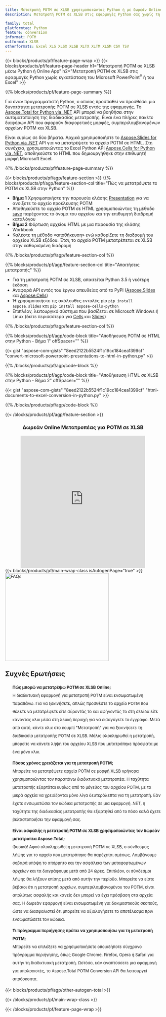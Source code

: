```yaml
---
title: Μετατροπή POTM σε XLSB χρησιμοποιώντας Python ή με δωρεάν Online Converter
description: Μετατροπή POTM σε XLSB στις εφαρμογές Python σας χωρίς τη χρήση του Microsoft Office ή διαδικτυακά. Δοκιμάστε γρήγορα τον δωρεάν διαδικτυακό μετατροπέα POTM σε XLSB πριν ενσωματώσετε τον κώδικα. 

family: total
platformtag: Python
feature: conversion
informat: POTM
outformat: XLSB
otherformats: Excel XLS XLSX XLSB XLTX XLTM XLSM CSV TSV
---
```

{{< blocks/products/pf/feature-page-wrap >}}
{{< blocks/products/pf/feature-page-header h1="Μετατροπή POTM σε XLSB μέσω Python ή Online App" h2="Μετατροπή POTM σε XLSB στις εφαρμογές Python χωρίς εγκατάσταση του Microsoft PowerPoint<sup>&reg;</sup> ή του Excel" >}}

{{% blocks/products/pf/feature-page-summary %}}

Για έναν προγραμματιστή Python, ο οποίος προσπαθεί να προσθέσει μια δυνατότητα μετατροπής POTM σε XLSB εντός της εφαρμογής. Το [Aspose.Total for Python via .NET](https://products.aspose.com/total/python-net/) API μπορεί να βοηθήσει στην αυτοματοποίηση της διαδικασίας μετατροπής. Είναι ένα πλήρες πακέτο διαφόρων API που αφορούν διαφορετικές μορφές, συμπεριλαμβανομένων αρχείων POTM και XLSB.

Είναι κυρίως σε δύο βήματα. Αρχικά χρησιμοποιήστε το [Aspose.Slides for Python via .NET](https://products.aspose.com/slides/python-net/) API για να μετατρέψετε το αρχείο POTM σε HTML. Στη συνέχεια, χρησιμοποιώντας το Excel Python API [Aspose.Cells for Python via .NET](https://products.aspose.com/cells/python-net/), αποθηκεύστε το HTML που δημιουργήθηκε στην επιθυμητή μορφή Microsoft Excel. 

{{% /blocks/products/pf/feature-page-summary %}}

{{< blocks/products/pf/agp/feature-section >}}
{{% blocks/products/pf/agp/feature-section-col title="Πώς να μετατρέψετε το POTM σε XLSB στην Python" %}}
- **Βήμα 1** Χρησιμοποιήστε την παρουσία κλάσης [Presentation](https://reference.aspose.com/slides/python-net/aspose.slides/presentation/) για να ανοίξετε το αρχείο προέλευσης POTM 
- Αποθηκεύστε το αρχείο POTM σε HTML χρησιμοποιώντας τη μέθοδο [save](https://reference.aspose.com/slides/python-net/aspose.slides/presentation/) παρέχοντας το όνομα του αρχείου και την επιθυμητή διαδρομή καταλόγου
-  **Βήμα 2** Φόρτωση αρχείου HTML με μια παρουσία της κλάσης Workbook
-  Καλέστε τη μέθοδο «αποθήκευση» ενώ καθορίζετε τη διαδρομή του αρχείου XLSB εξόδου. Έτσι, το αρχείο POTM μετατρέπεται σε XLSB στην καθορισμένη διαδρομή

{{% /blocks/products/pf/agp/feature-section-col %}}

{{% blocks/products/pf/agp/feature-section-col title="Απαιτήσεις μετατροπής" %}}

- Για τη μετατροπή POTM σε XLSB, απαιτείται Python 3.5 ή νεότερη έκδοση
- Αναφορά API εντός του έργου απευθείας από το PyPI ([Aspose.Slides](https://pypi.org/project/Aspose.Slides/) και [Aspose.Cells](https://pypi.org/project/aspose-cells-python/))
-  Ή χρησιμοποιήστε τις ακόλουθες εντολές pip ```pip install aspose.slides``` και ```pip install aspose-cells-python```
-  Επιπλέον, λειτουργικό σύστημα που βασίζεται σε Microsoft Windows ή Linux (δείτε περισσότερα για [Cells](https://docs.aspose.com/cells/python-net/getting-started/#installation) και [Slides](https://docs.aspose.com/slides/python-net/system-requirements/))
 

{{% /blocks/products/pf/agp/feature-section-col %}}

{{% blocks/products/pf/agp/code-block title="Αποθήκευση POTM σε HTML στην Python - Βήμα 1" offSpacer="" %}}

{{< gist "aspose-com-gists" "8eed2122b5524f1c19cc184cea1399cf" "convert-microsoft-powerpoint-presentations-to-html-in-python.py" >}}

{{% /blocks/products/pf/agp/code-block %}}

{{% blocks/products/pf/agp/code-block title="Αποθήκευση HTML σε XLSB στην Python - Βήμα 2" offSpacer="" %}}

{{< gist "aspose-com-gists" "8eed2122b5524f1c19cc184cea1399cf" "html-documents-to-excel-conversion-in-python.py" >}}

{{% /blocks/products/pf/agp/code-block %}}

{{< /blocks/products/pf/agp/feature-section >}}

<div class="container-fluid agp-content bg-white aboutfile box-1 vh100 section nopbtm">
<div class=container>
<div class=row>
<div class="demobox tc col-md-12 padding-0" align="center">

<h3>Δωρεάν Online Μετατροπέας για POTM σε XLSB</h3>

<iframe title="Εργαλείο μετατροπής xlsb σε potm" style="border: none; height: 426px;" scrolling="no" src="https://widgets.aspose.cloud/total-conversion/?to=xlsb&from=potm" id="child-iframe" width="80%"></iframe>

</div></div>
</div></div>
{{< blocks/products/pf/main-wrap-class isAutogenPage="true" >}}
<style>.howtolist li{margin-right: 0!important;line-height: 26px;position: relative;margin-bottom: 10px;font-size: 13px;list-style-type: none;}</style>
<div class="col-md-12 tl bg-gray-dark howtolist section">
  <a class="anchor" name="faqpage"></a>
  <div class="container tl dflex" itemscope="" itemtype="https://schema.org/FAQPage">
      <div class="col-md-4 howtosectiongfx">
          <img class="social-panel-hide-on-mobile" src="https://www.groupdocs.cloud/templates/brand/images/groupdocs/conversion/groupdocs_conversion-brand.png" alt="FAQs" width="335" height="283">
      </div>
      <div class="howtosection col-md-8">
          <div>
              <h2>Συχνές Ερωτήσεις</h2>
              <ul>
                  <li itemscope="" itemprop="mainEntity" itemtype="https://schema.org/Question">
                      <div>
                          <span itemprop="name"><b>Πώς μπορώ να μετατρέψω POTM σε XLSB Online;</b></span>
                      </div>
                      <div itemscope="" itemprop="acceptedAnswer" itemtype="https://schema.org/Answer">
                          <span itemprop="text">Η διαδικτυακή εφαρμογή για μετατροπή POTM είναι ενσωματωμένη παραπάνω. Για να ξεκινήσετε, απλώς προσθέστε το αρχείο POTM που θέλετε να μετατρέψετε είτε σύροντάς το και αφήνοντάς το στη σελίδα είτε κάνοντας κλικ μέσα στη λευκή περιοχή για να εισαγάγετε το έγγραφο. Μετά από αυτό, κάντε κλικ στο κουμπί "Μετατροπή" για να ξεκινήσετε τη διαδικασία μετατροπής POTM σε XLSB. Μόλις ολοκληρωθεί η μετατροπή, μπορείτε να κάνετε λήψη του αρχείου XLSB που μετατράπηκε πρόσφατα με ένα μόνο κλικ.</span>
                      </div>
                  </li>
                  <li itemscope="" itemprop="mainEntity" itemtype="https://schema.org/Question">
                      <div>
                          <span itemprop="name"><b>Πόσος χρόνος χρειάζεται για τη μετατροπή POTM;</b></span>
                      </div>
                      <div itemscope="" itemprop="acceptedAnswer" itemtype="https://schema.org/Answer">
                          <span itemprop="text">Μπορείτε να μετατρέψετε αρχεία POTM σε μορφή XLSB γρήγορα χρησιμοποιώντας τον παραπάνω διαδικτυακό μετατροπέα. Η ταχύτητα μετατροπής εξαρτάται κυρίως από το μέγεθος του αρχείου POTM, με τα μικρά αρχεία να χρειάζονται μόνο λίγα δευτερόλεπτα για τη μετατροπή. Εάν έχετε ενσωματώσει τον κώδικα μετατροπής σε μια εφαρμογή .NET, η ταχύτητα της διαδικασίας μετατροπής θα εξαρτηθεί από το πόσο καλά έχετε βελτιστοποιήσει την εφαρμογή σας.</span>
                      </div>
                  </li>
                  <li itemscope="" itemprop="mainEntity" itemtype="https://schema.org/Question">
                      <div>
                          <span itemprop="name"><b>Είναι ασφαλής η μετατροπή POTM σε XLSB χρησιμοποιώντας τον δωρεάν μετατροπέα Aspose.Total;</b></span>
                      </div>
                      <div itemscope="" itemprop="acceptedAnswer" itemtype="https://schema.org/Answer">
                          <span itemprop="text">Φυσικά! Αφού ολοκληρωθεί η μετατροπή POTM σε XLSB, ο σύνδεσμος λήψης για το αρχείο που μετατράπηκε θα παρέχεται αμέσως. Λαμβάνουμε σοβαρά υπόψη το απόρρητο και την ασφάλεια των μεταφορτωμένων αρχείων και τα διαγράφουμε μετά από 24 ώρες. Επιπλέον, οι σύνδεσμοι λήψης θα λήξουν επίσης μετά από αυτήν την περίοδο. Μπορείτε να είστε βέβαιοι ότι η μετατροπή αρχείων, συμπεριλαμβανομένου του POTM, είναι απολύτως ασφαλής και κανείς δεν μπορεί να έχει πρόσβαση στα αρχεία σας. Η δωρεάν εφαρμογή είναι ενσωματωμένη για δοκιμαστικούς σκοπούς, ώστε να διασφαλιστεί ότι μπορείτε να αξιολογήσετε το αποτέλεσμα πριν ενσωματώσετε τον κώδικα.</span>
                      </div>
                  </li>                 
                  <li itemscope="" itemprop="mainEntity" itemtype="https://schema.org/Question">
                      <div>
                          <span itemprop="name"><b>Τι πρόγραμμα περιήγησης πρέπει να χρησιμοποιήσω για τη μετατροπή POTM;</b></span>
                      </div>
                      <div itemscope="" itemprop="acceptedAnswer" itemtype="https://schema.org/Answer">
                          <span itemprop="text">Μπορείτε να επιλέξετε να χρησιμοποιήσετε οποιοδήποτε σύγχρονο πρόγραμμα περιήγησης, όπως Google Chrome, Firefox, Opera ή Safari για αυτήν τη διαδικτυακή μετατροπή. Ωστόσο, εάν αναπτύσσετε μια εφαρμογή για υπολογιστές, το Aspose.Total POTM Conversion API θα λειτουργεί απρόσκοπτα.</span>
                      </div>
                  </li>
              </ul>
          </div>
      </div>
  </div>
{{< blocks/products/pf/agp/other-autogen-total >}}

{{< /blocks/products/pf/main-wrap-class >}}

{{< /blocks/products/pf/feature-page-wrap >}}